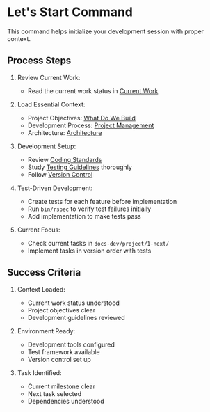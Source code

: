 # Let's Start Command

This command helps initialize your development session with proper context.

## Process Steps

1. Review Current Work:
   - Read the current work status in [Current Work](../project/00-current-work.md)

2. Load Essential Context:
   - Project Objectives: [What Do We Build](../project/10-what-do-we-build.md)
   - Development Process: [Project Management](../project/01-project-management.md)
   - Architecture: [Architecture](../project/11-architecture.md)

3. Development Setup:
   - Review [Coding Standards](../guides/coding-standards.md)
   - Study [Testing Guidelines](../guides/testing.md) thoroughly
   - Follow [Version Control](../guides/version-control.md)

4. Test-Driven Development:
   - Create tests for each feature before implementation
   - Run `bin/rspec` to verify test failures initially
   - Add implementation to make tests pass

5. Current Focus:
   - Check current tasks in `docs-dev/project/1-next/`
   - Implement tasks in version order with tests

## Success Criteria

1. Context Loaded:
   - Current work status understood
   - Project objectives clear
   - Development guidelines reviewed

2. Environment Ready:
   - Development tools configured
   - Test framework available
   - Version control set up

3. Task Identified:
   - Current milestone clear
   - Next task selected
   - Dependencies understood